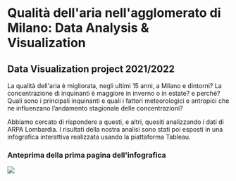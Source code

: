 # Qualità dell'aria nell'agglomerato di Milano: Data Analysis & Visualization
## Data Visualization project 2021/2022

La qualità dell'aria è migliorata, negli ultimi 15 anni, a Milano e dintorni? La concentrazione di inquinanti è maggiore in inverno o in estate? e perché? Quali sono i principali inquinanti e quali i fattori meteorologici e antropici che ne influenzano l’andamento stagionale delle concentrazioni?

Abbiamo cercato di rispondere a questi, e altri, quesiti analizzando i dati di ARPA Lombardia. I risultati della nostra analisi sono stati poi esposti in una infografica interattiva realizzata usando la piattaforma Tableau.

### Anteprima della prima pagina dell'infografica

![](https://github.com/giocoal/Air_Pollution_Data_Visualization_Tableau/raw/main/Report/Immagini%20per%20report/Dashboard_HOME.png)
